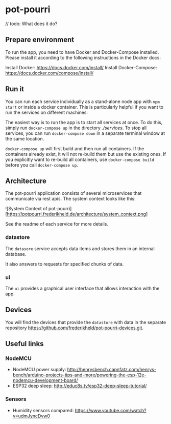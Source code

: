 # pot-pourri

// todo: What does it do?

## Prepare environment

To run the app, you need to have Docker and Docker-Compose installed. Please install it according to the following instructions in the Docker docs:

Install Docker: https://docs.docker.com/install/
Install Docker-Compose: https://docs.docker.com/compose/install/

## Run it

You can run each service individually as a stand-alone node app with `npm start` or inside a docker container. This is particularly helpful if you want to run the services on different machines.

The easiest way is to run the app is to start all services at once. To do this, simply run `docker-compose up` in the directory _./services_. To stop all services, you can run `docker-compose down` in a separate terminal window at the same location.

`docker-compose up` will first build and then run all containers. If the containers already exist, it will not re-build them but use the existing ones. If you explicitly want to re-build all containers, use `docker-compose build` before you call `docker-compose up`.

## Architecture

The pot-pourri application consists of several microservices that communicate via rest apis. The system context looks like this:

![System Context of pot-pourri][https://potpourri.frederikheld.de/architecture/system_context.png]

See the readme of each service for more details.

### datastore

The `datasore` service accepts data items and stores them in an internal database.

It also answers to requests for specified chunks of data.

### ui

The `ui` provides a graphical user interface that allows interaction with the app.

## Devices

You will find the devices that provide the `datastore` with data in the separate repository https://github.com/frederikheld/pot-pourri-devices.git.

## Useful links

### NodeMCU

- NodeMCU power supply: http://henrysbench.capnfatz.com/henrys-bench/arduino-projects-tips-and-more/powering-the-esp-12e-nodemcu-development-board/
- ESP32 deep sleep: http://educ8s.tv/esp32-deep-sleep-tutorial/

### Sensors

- Humidity sensors compared: https://www.youtube.com/watch?v=udmJyncDvw0
